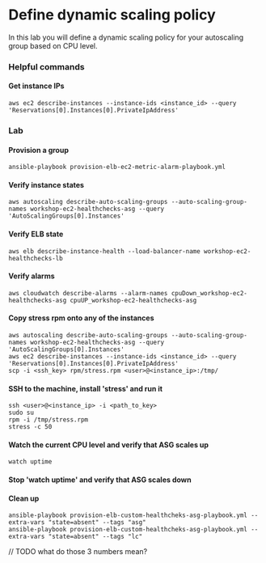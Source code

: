 # Define dynamic scaling policy

In this lab you will define a dynamic scaling policy for your autoscaling group based on CPU level.

### Helpful commands

#### Get instance IPs
```
aws ec2 describe-instances --instance-ids <instance_id> --query 'Reservations[0].Instances[0].PrivateIpAddress'
```

### Lab

#### Provision a group
```
ansible-playbook provision-elb-ec2-metric-alarm-playbook.yml
```

#### Verify instance states
```
aws autoscaling describe-auto-scaling-groups --auto-scaling-group-names workshop-ec2-healthchecks-asg --query 'AutoScalingGroups[0].Instances'
```

#### Verify ELB state
```
aws elb describe-instance-health --load-balancer-name workshop-ec2-healthchecks-lb
```

#### Verify alarms
```
aws cloudwatch describe-alarms --alarm-names cpuDown_workshop-ec2-healthchecks-asg cpuUP_workshop-ec2-healthchecks-asg
```

#### Copy stress rpm onto any of the instances
```
aws autoscaling describe-auto-scaling-groups --auto-scaling-group-names workshop-ec2-healthchecks-asg --query 'AutoScalingGroups[0].Instances'
aws ec2 describe-instances --instance-ids <instance_id> --query 'Reservations[0].Instances[0].PrivateIpAddress'
scp -i <ssh_key> rpm/stress.rpm <user>@<instance_ip>:/tmp/
```

#### SSH to the machine, install 'stress' and run it
```
ssh <user>@<instance_ip> -i <path_to_key>
sudo su
rpm -i /tmp/stress.rpm
stress -c 50
```

#### Watch the current CPU level and verify that ASG scales up
```
watch uptime
```

#### Stop 'watch uptime' and verify that ASG scales down 

#### Clean up
```
ansible-playbook provision-elb-custom-healthcheks-asg-playbook.yml --extra-vars "state=absent" --tags "asg"
ansible-playbook provision-elb-custom-healthcheks-asg-playbook.yml --extra-vars "state=absent" --tags "lc"
```
// TODO what do those 3 numbers mean?